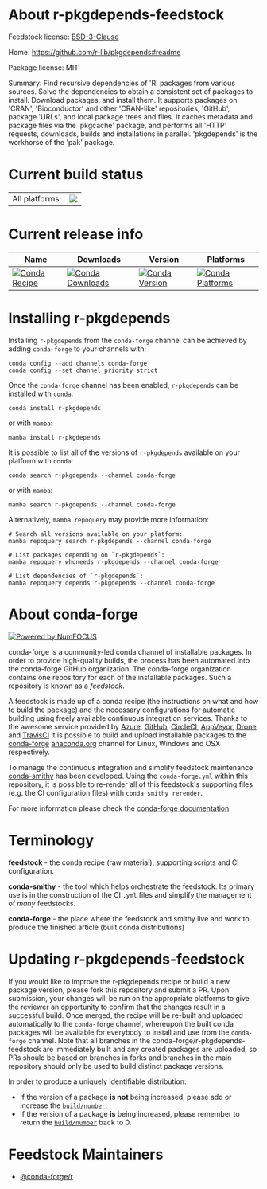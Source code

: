 About r-pkgdepends-feedstock
============================

Feedstock license: [BSD-3-Clause](https://github.com/conda-forge/r-pkgdepends-feedstock/blob/main/LICENSE.txt)

Home: https://github.com/r-lib/pkgdepends#readme

Package license: MIT

Summary: Find recursive dependencies of 'R' packages from various sources. Solve the dependencies to obtain a consistent set of packages to install. Download packages, and install them. It supports packages on 'CRAN', 'Bioconductor' and other 'CRAN-like' repositories, 'GitHub', package 'URLs', and local package trees and files. It caches metadata and package files via the 'pkgcache' package, and performs all 'HTTP' requests, downloads, builds and installations in parallel. 'pkgdepends' is the workhorse of the 'pak' package.

Current build status
====================


<table><tr><td>All platforms:</td>
    <td>
      <a href="https://dev.azure.com/conda-forge/feedstock-builds/_build/latest?definitionId=13072&branchName=main">
        <img src="https://dev.azure.com/conda-forge/feedstock-builds/_apis/build/status/r-pkgdepends-feedstock?branchName=main">
      </a>
    </td>
  </tr>
</table>

Current release info
====================

| Name | Downloads | Version | Platforms |
| --- | --- | --- | --- |
| [![Conda Recipe](https://img.shields.io/badge/recipe-r--pkgdepends-green.svg)](https://anaconda.org/conda-forge/r-pkgdepends) | [![Conda Downloads](https://img.shields.io/conda/dn/conda-forge/r-pkgdepends.svg)](https://anaconda.org/conda-forge/r-pkgdepends) | [![Conda Version](https://img.shields.io/conda/vn/conda-forge/r-pkgdepends.svg)](https://anaconda.org/conda-forge/r-pkgdepends) | [![Conda Platforms](https://img.shields.io/conda/pn/conda-forge/r-pkgdepends.svg)](https://anaconda.org/conda-forge/r-pkgdepends) |

Installing r-pkgdepends
=======================

Installing `r-pkgdepends` from the `conda-forge` channel can be achieved by adding `conda-forge` to your channels with:

```
conda config --add channels conda-forge
conda config --set channel_priority strict
```

Once the `conda-forge` channel has been enabled, `r-pkgdepends` can be installed with `conda`:

```
conda install r-pkgdepends
```

or with `mamba`:

```
mamba install r-pkgdepends
```

It is possible to list all of the versions of `r-pkgdepends` available on your platform with `conda`:

```
conda search r-pkgdepends --channel conda-forge
```

or with `mamba`:

```
mamba search r-pkgdepends --channel conda-forge
```

Alternatively, `mamba repoquery` may provide more information:

```
# Search all versions available on your platform:
mamba repoquery search r-pkgdepends --channel conda-forge

# List packages depending on `r-pkgdepends`:
mamba repoquery whoneeds r-pkgdepends --channel conda-forge

# List dependencies of `r-pkgdepends`:
mamba repoquery depends r-pkgdepends --channel conda-forge
```


About conda-forge
=================

[![Powered by
NumFOCUS](https://img.shields.io/badge/powered%20by-NumFOCUS-orange.svg?style=flat&colorA=E1523D&colorB=007D8A)](https://numfocus.org)

conda-forge is a community-led conda channel of installable packages.
In order to provide high-quality builds, the process has been automated into the
conda-forge GitHub organization. The conda-forge organization contains one repository
for each of the installable packages. Such a repository is known as a *feedstock*.

A feedstock is made up of a conda recipe (the instructions on what and how to build
the package) and the necessary configurations for automatic building using freely
available continuous integration services. Thanks to the awesome service provided by
[Azure](https://azure.microsoft.com/en-us/services/devops/), [GitHub](https://github.com/),
[CircleCI](https://circleci.com/), [AppVeyor](https://www.appveyor.com/),
[Drone](https://cloud.drone.io/welcome), and [TravisCI](https://travis-ci.com/)
it is possible to build and upload installable packages to the
[conda-forge](https://anaconda.org/conda-forge) [anaconda.org](https://anaconda.org/)
channel for Linux, Windows and OSX respectively.

To manage the continuous integration and simplify feedstock maintenance
[conda-smithy](https://github.com/conda-forge/conda-smithy) has been developed.
Using the ``conda-forge.yml`` within this repository, it is possible to re-render all of
this feedstock's supporting files (e.g. the CI configuration files) with ``conda smithy rerender``.

For more information please check the [conda-forge documentation](https://conda-forge.org/docs/).

Terminology
===========

**feedstock** - the conda recipe (raw material), supporting scripts and CI configuration.

**conda-smithy** - the tool which helps orchestrate the feedstock.
                   Its primary use is in the construction of the CI ``.yml`` files
                   and simplify the management of *many* feedstocks.

**conda-forge** - the place where the feedstock and smithy live and work to
                  produce the finished article (built conda distributions)


Updating r-pkgdepends-feedstock
===============================

If you would like to improve the r-pkgdepends recipe or build a new
package version, please fork this repository and submit a PR. Upon submission,
your changes will be run on the appropriate platforms to give the reviewer an
opportunity to confirm that the changes result in a successful build. Once
merged, the recipe will be re-built and uploaded automatically to the
`conda-forge` channel, whereupon the built conda packages will be available for
everybody to install and use from the `conda-forge` channel.
Note that all branches in the conda-forge/r-pkgdepends-feedstock are
immediately built and any created packages are uploaded, so PRs should be based
on branches in forks and branches in the main repository should only be used to
build distinct package versions.

In order to produce a uniquely identifiable distribution:
 * If the version of a package **is not** being increased, please add or increase
   the [``build/number``](https://docs.conda.io/projects/conda-build/en/latest/resources/define-metadata.html#build-number-and-string).
 * If the version of a package **is** being increased, please remember to return
   the [``build/number``](https://docs.conda.io/projects/conda-build/en/latest/resources/define-metadata.html#build-number-and-string)
   back to 0.

Feedstock Maintainers
=====================

* [@conda-forge/r](https://github.com/conda-forge/r/)

